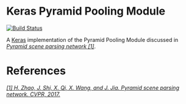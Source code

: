 # Keras Pyramid Pooling Module

[![Build Status][build-status]][ci-server]

[build-status]: https://travis-ci.com/Kautenja/keras-pyramid-pooling-module.svg?branch=master
[ci-server]: https://travis-ci.com/Kautenja/keras-pyramid-pooling-module

A [Keras](https://keras.io) implementation of the Pyramid Pooling Module
discussed in [_Pyramid scene parsing network [1]_](#references).

# References

[_[1] H. Zhao, J. Shi, X. Qi, X. Wang, and J. Jia. Pyramid scene parsing network. CVPR, 2017._][ref1]

[ref1]: https://hszhao.github.io/projects/pspnet/
